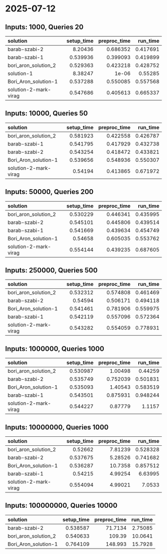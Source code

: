 # 2025-07-12

## Inputs: 1000, Queries 20

| solution              |   setup_time |   preproc_time |   run_time |
|:----------------------|-------------:|---------------:|-----------:|
| barab-szabi-2         |     8.20436  |       0.686352 |   0.417691 |
| barab-szabi-1         |     0.539936 |       0.399093 |   0.419899 |
| bori_aron_solution_2  |     0.529363 |       0.423218 |   0.428752 |
| solution-1            |     8.38247  |       1e-06    |   0.55285  |
| Bori_Aron_solution-1  |     0.537288 |       0.550085 |   0.557568 |
| solution-2-mark-virag |     0.547686 |       0.405613 |   0.665337 |

## Inputs: 10000, Queries 50

| solution              |   setup_time |   preproc_time |   run_time |
|:----------------------|-------------:|---------------:|-----------:|
| bori_aron_solution_2  |     0.581923 |       0.422558 |   0.426787 |
| barab-szabi-1         |     0.541795 |       0.417929 |   0.432738 |
| barab-szabi-2         |     0.543254 |       0.418472 |   0.433821 |
| Bori_Aron_solution-1  |     0.539656 |       0.548936 |   0.550307 |
| solution-2-mark-virag |     0.54194  |       0.413865 |   0.671972 |

## Inputs: 50000, Queries 200

| solution              |   setup_time |   preproc_time |   run_time |
|:----------------------|-------------:|---------------:|-----------:|
| bori_aron_solution_2  |     0.530229 |       0.446341 |   0.435995 |
| barab-szabi-2         |     0.545101 |       0.445806 |   0.439514 |
| barab-szabi-1         |     0.541669 |       0.439634 |   0.454749 |
| Bori_Aron_solution-1  |     0.54658  |       0.605035 |   0.553762 |
| solution-2-mark-virag |     0.554144 |       0.439235 |   0.687605 |

## Inputs: 250000, Queries 500

| solution              |   setup_time |   preproc_time |   run_time |
|:----------------------|-------------:|---------------:|-----------:|
| bori_aron_solution_2  |     0.532312 |       0.574808 |   0.461469 |
| barab-szabi-2         |     0.54594  |       0.506171 |   0.494118 |
| Bori_Aron_solution-1  |     0.541461 |       0.781906 |   0.559975 |
| barab-szabi-1         |     0.542119 |       0.557096 |   0.572364 |
| solution-2-mark-virag |     0.543282 |       0.554059 |   0.778931 |

## Inputs: 1000000, Queries 1000

| solution              |   setup_time |   preproc_time |   run_time |
|:----------------------|-------------:|---------------:|-----------:|
| bori_aron_solution_2  |     0.530987 |       1.00498  |   0.44259  |
| barab-szabi-2         |     0.535749 |       0.752039 |   0.501831 |
| Bori_Aron_solution-1  |     0.535093 |       1.40543  |   0.583519 |
| barab-szabi-1         |     0.543501 |       0.875931 |   0.948244 |
| solution-2-mark-virag |     0.544227 |       0.87779  |   1.1157   |

## Inputs: 10000000, Queries 1000

| solution              |   setup_time |   preproc_time |   run_time |
|:----------------------|-------------:|---------------:|-----------:|
| bori_aron_solution_2  |     0.52662  |        7.81239 |   0.528328 |
| barab-szabi-2         |     0.537675 |        5.28526 |   0.741682 |
| Bori_Aron_solution-1  |     0.536287 |       10.7358  |   0.857512 |
| barab-szabi-1         |     0.54215  |        4.99254 |   6.63995  |
| solution-2-mark-virag |     0.554094 |        4.99021 |   7.0533   |

## Inputs: 100000000, Queries 10000

| solution             |   setup_time |   preproc_time |   run_time |
|:---------------------|-------------:|---------------:|-----------:|
| barab-szabi-2        |     0.538587 |        71.7134 |    2.75085 |
| bori_aron_solution_2 |     0.540633 |       109.39   |   10.0641  |
| Bori_Aron_solution-1 |     0.764109 |       148.993  |   15.7928  |